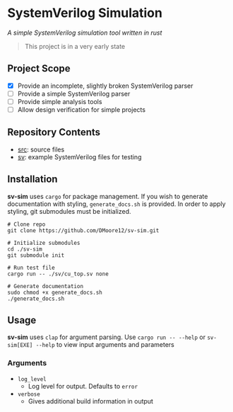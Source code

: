 # SystemVerilog Simulation

_A simple SystemVerilog simulation tool written in rust_

> This project is in a very early state

## Project Scope

- [X] Provide an incomplete, slightly broken SystemVerilog parser
- [ ] Provide a simple SystemVerilog parser
- [ ] Provide simple analysis tools
- [ ] Allow design verification for simple projects

## Repository Contents

- [src](https://github.com/DMoore12/sv-sim/tree/main/src): source files
- [sv](https://github.com/DMoore12/sv-sim/tree/main/sv): example SystemVerilog files for testing

## Installation

**sv-sim** uses `cargo` for package management. If you wish to generate documentation with styling, `generate_docs.sh` is provided. In order to apply styling, git submodules must be initialized.

```shell
# Clone repo
git clone https://github.com/DMoore12/sv-sim.git

# Initialize submodules
cd ./sv-sim
git submodule init

# Run test file
cargo run -- ./sv/cu_top.sv none

# Generate documentation
sudo chmod +x generate_docs.sh
./generate_docs.sh
```

## Usage

**sv-sim** uses `clap` for argument parsing. Use `cargo run -- --help` or `sv-sim[EXE] --help` to view input arguments and parameters

### Arguments

- `log_level`
    - Log level for output. Defaults to `error`
- `verbose`
    - Gives additional build information in output
